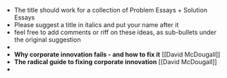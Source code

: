 - The title should work for a collection of Problem Essays + Solution Essays
- Please suggest a title in italics and put your name after it
- feel free to add comments or riff on these ideas, as sub-bullets under the original suggestion
- 
- __Why corporate innovation fails - and how to fix it__ [[David McDougall]]
- __The radical guide to fixing corporate innovation__ [[David McDougall]]
- 
